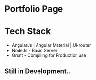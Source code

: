 # Portfolio Page

<h1>Tech Stack</h1>
<ul>
<li>AngularJs | Angular Material | Ui-router </li>
<li> NodeJs - Basic Server </li>
<li> Grunt - Compiling for Production use </li>
</ul>

<h2>Still in Development..</h2>
